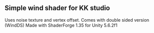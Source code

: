 ## Simple wind shader for KK studio

Uses noise texture and vertex offset. Comes with double sided version (WindDS)
Made with ShaderForge 1.35 for Unity 5.6.2f1

